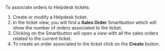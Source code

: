 To associate orders to Helpdesk tickets:

1.  Create or modify a Helpdesk ticket.
2.  In the ticket view, you will find a **Sales Order** Smartbutton
    which will show the number of orders associated to the ticket.
3.  Clicking on the Smartbutton will open a view with all the sales
    orders related to the current ticket.
4.  To create an order associated to the ticket click on the **Create**
    button.
